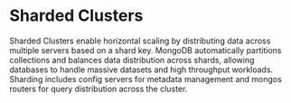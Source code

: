 # Sharded Clusters

Sharded Clusters enable horizontal scaling by distributing data across multiple servers based on a shard key. MongoDB automatically partitions collections and balances data distribution across shards, allowing databases to handle massive datasets and high throughput workloads. Sharding includes config servers for metadata management and mongos routers for query distribution across the cluster.